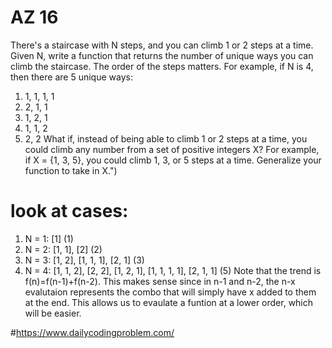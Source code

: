 # AZ 16
There's a staircase with N steps, and you can climb 1 or 2 steps at a time. Given N, write a function that returns the number of unique ways you can climb the staircase.  The order of the steps matters.  For example, if N is 4, then there are 5 unique ways:
 1. 1, 1, 1, 1
 2. 2, 1, 1
 3. 1, 2, 1
 4. 1, 1, 2
 5. 2, 2
What if, instead of being able to climb 1 or 2 steps at a time, you could climb any number from a set of positive integers X?  For example, if X = {1, 3, 5}, you could climb 1, 3, or 5 steps at a time. Generalize your function to take in X.")


# look at cases:
 1. N = 1: [1] (1)
 2. N = 2: [1, 1], [2] (2)
 3. N = 3: [1, 2], [1, 1, 1], [2, 1] (3)
 4. N = 4: [1, 1, 2], [2, 2], [1, 2, 1], [1, 1, 1, 1], [2, 1, 1] (5)
Note that the trend is f(n)=f(n-1)+f(n-2).  This makes sense since in n-1 and n-2, the n-x evalutaion represents the combo that will simply have x added to them at the end.  This allows us to evaulate a funtion at a lower order, which will be easier.

#https://www.dailycodingproblem.com/
